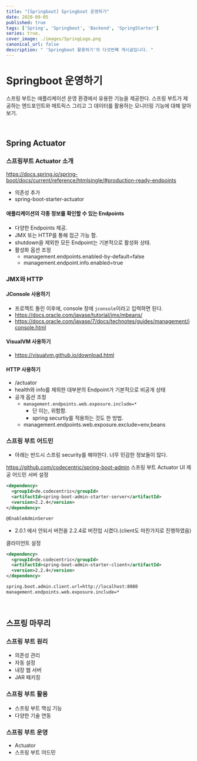 ```yaml
---
title: "[Springboot] Springboot 운영하기"
date: 2020-09-05
published: true
tags: ['Spring', 'Springboot', 'Backend', 'SpringStarter']
series: true,
cover_image: ./images/SpringLogo.png
canonical_url: false
description: " 'Springboot 활용하기'의 다섯번째 게시글입니다. "
---
```


# Springboot 운영하기

스프링 부트는 애플리케이션 운영 환경에서 유용한 기능을 제공한다. 스프링 부트가 제공하는 엔드포인트와 메트릭스 그리고 그 데이터를 활용하는 모니터링 기능에 대해 알아보기.

<br/>

## Spring Actuator

### 스프링부트 Actuator 소개

https://docs.spring.io/spring-boot/docs/current/reference/htmlsingle/#production-ready-endpoints
- 의존성 추가
- spring-boot-starter-actuator

#### 애플리케이션의 각종 정보를 확인할 수 있는 Endpoints

- 다양한 Endpoints 제공.
- JMX 또는 HTTP를 통해 접근 가능 함.
- shutdown을 제외한 모든 Endpoint는 기본적으로 활성화 상태.
- 활성화 옵션 조정
  - management.endpoints.enabled-by-default=false
  - management.endpoint.info.enabled=true
  
### JMX와 HTTP

#### JConsole 사용하기
- 프로젝트 돌린 이후에, console 창에 `jconsole`이라고 입력하면 된다.
- https://docs.oracle.com/javase/tutorial/jmx/mbeans/
- https://docs.oracle.com/javase/7/docs/technotes/guides/management/jconsole.html

#### VisualVM 사용하기
- https://visualvm.github.io/download.html

#### HTTP 사용하기
- /actuator
- health와 info를 제외한 대부분의 Endpoint가 기본적으로 비공개 상태
- 공개 옵션 조정
  - `management.endpoints.web.exposure.include=*`
    - 단 이는, 위험함.
    - spring securtiy를 적용하는 것도 한 방법.
  - management.endpoints.web.exposure.exclude=env,beans
  
### 스프링 부트 어드민

- 아래는 반드시 스프링 security를 해야한다. 너무 민감한 정보들이 많다.

https://github.com/codecentric/spring-boot-admin 스프링 부트 Actuator UI 제공 어드민 서버 설정

```xml
<dependency>
  <groupId>de.codecentric</groupId>
  <artifactId>spring-boot-admin-starter-server</artifactId>
  <version>2.2.4</version>
</dependency>

@EnableAdminServer
```

- 2.0.1 에서 안되서 버전을 2.2.4로 버전업 시켰다.(client도 마찬가지로 진행하였음)


클라이언트 설정

```xml
<dependency>
  <groupId>de.codecentric</groupId>
  <artifactId>spring-boot-admin-starter-client</artifactId>
  <version>2.2.4</version>
</dependency>

spring.boot.admin.client.url=http://localhost:8080
management.endpoints.web.exposure.include=*
```
<br/>

## 스프링 마무리

### 스프링 부트 원리

- 의존성 관리
- 자동 설정
- 내장 웹 서버
- JAR 패키징

### 스프링 부트 활용
- 스프링 부트 핵심 기능
- 다양한 기술 연동

### 스프링 부트 운영
- Actuator
- 스프링 부트 어드민
